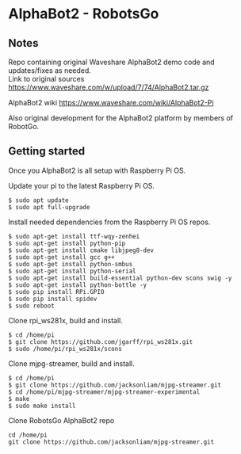 # AlphaBot2 - RobotsGo 

## Notes
Repo containing original Waveshare AlphaBot2 demo code and updates/fixes as needed.   
Link to original sources https://www.waveshare.com/w/upload/7/74/AlphaBot2.tar.gz

AlphaBot2 wiki https://www.waveshare.com/wiki/AlphaBot2-Pi

Also original development for the AlphaBot2 platform by members of RobotGo.

## Getting started
Once you AlphaBot2 is all setup with Raspberry Pi OS.

Update your pi to the latest Raspberry Pi OS.
```
$ sudo apt update
$ sudo apt full-upgrade
```

Install needed dependencies from the Raspberry Pi OS repos. 
```
$ sudo apt-get install ttf-wqy-zenhei
$ sudo apt-get install python-pip
$ sudo apt-get install cmake libjpeg8-dev
$ sudo apt-get install gcc g++
$ sudo apt-get install python-smbus
$ sudo apt-get install python-serial
$ sudo apt-get install build-essential python-dev scons swig -y
$ sudo apt-get install python-bottle -y
$ sudo pip install RPi.GPIO
$ sudo pip install spidev
$ sudo reboot
```
Clone rpi_ws281x, build and install.
```
$ cd /home/pi
$ git clone https://github.com/jgarff/rpi_ws281x.git
$ sudo /home/pi/rpi_ws281x/scons
```
Clone mjpg-streamer, build and install.
```
$ cd /home/pi
$ git clone https://github.com/jacksonliam/mjpg-streamer.git
$ cd /home/pi/mjpg-streamer/mjpg-streamer-experimental
$ make
$ sudo make install
```
Clone RobotsGo AlphaBot2 repo
```
cd /home/pi
git clone https://github.com/jacksonliam/mjpg-streamer.git
```
